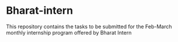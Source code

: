 # Bharat-intern
This repository contains the tasks to be submitted for the Feb-March monthly internship program offered by Bharat Intern
